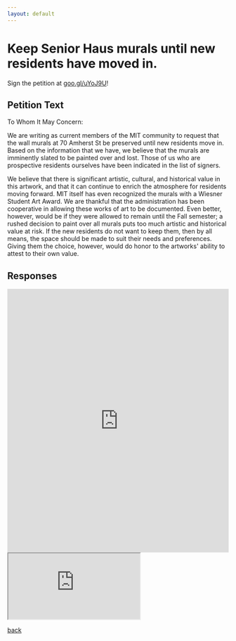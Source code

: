 ```yaml
---
layout: default
---
```


# Keep Senior Haus murals until new residents have moved in.

Sign the petition at [goo.gl/uYoJ9U](goo.gl/uYoJ9U "Petition to Keep SH Murals for Now")!

## Petition Text

To Whom It May Concern:

We are writing as current members of the MIT community to request that the wall murals at 70 Amherst St be preserved until new residents move in. Based on the information that we have, we believe that the murals are imminently slated to be painted over and lost. Those of us who are prospective residents ourselves have been indicated in the list of signers.

We believe that there is significant artistic, cultural, and historical value in this artwork, and that it can continue to enrich the atmosphere for residents moving forward. MIT itself has even recognized the murals with a Wiesner Student Art Award. We are thankful that the administration has been cooperative in allowing these works of art to be documented. Even better, however, would be if they were allowed to remain until the Fall semester; a rushed decision to paint over all murals puts too much artistic and historical value at risk. If the new residents do not want to keep them, then by all means, the space should be made to suit their needs and preferences. Giving them the choice, however, would do honor to the artworks' ability to attest to their own value.

## Responses

<iframe height="600px" width="100%" style="border:none;" src="https://view-awesome-table.com/-KpxDFsnNoulfhO8u0Wn/view"></iframe>

<div class="h_iframe">
  <iframe src="https://docs.google.com/spreadsheets/d/1adIFo9MERiQnVYAxweAY7JCWhnpR2XRNuksAsVlIC78/pubhtml?gid=720184588&amp;single=true&amp;widget=true&amp;headers=false&tq=select A,B,C where C='Faculty member'"></iframe>
</div>

[back](./)
